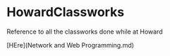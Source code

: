 # HowardClassworks
Reference to all the classworks done while at Howard

[HEre](Network and Web Programming.md)
